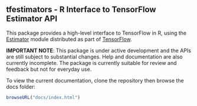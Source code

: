 ## tfestimators - R Interface to TensorFlow Estimator API

This package provides a high-level interface to TensorFlow in R, using the [Estimator](https://github.com/tensorflow/tensorflow/tree/master/tensorflow/python/estimator) module distributed as part of [TensorFlow](https://www.tensorflow.org/).

**IMPORTANT NOTE**: This package is under active development and the APIs are still subject to substantial changes. Help and documentation are also currently incomplete. The package is currently suitable for review and feedback but not for everyday use.

To view the current documentation, clone the repository then browse the docs folder:

```r
browseURL("docs/index.html")
```

